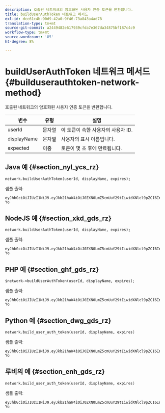 ```yaml
---
description: 호출된 네트워크의 암호화된 사용자 인증 토큰을 반환합니다.
title: buildUserAuthToken 네트워크 메서드
exl-id: dcc61c4b-90d9-42a0-9f46-73a843a4ad78
translation-type: tm+mt
source-git-commit: a2449482e617939cfda7e367da34875bf187c4c9
workflow-type: tm+mt
source-wordcount: '85'
ht-degree: 8%

---
```


# buildUserAuthToken 네트워크 메서드{#builduserauthtoken-network-method}

호출된 네트워크의 암호화된 사용자 인증 토큰을 반환합니다.

| 변수 | 유형 | 설명 |
|--- |--- |--- |
| userId | 문자열 | 이 토큰이 속한 사용자의 사용자 ID. |
| displayName | 문자열 | 사용자의 표시 이름입니다. |
| expected | 이중 | 토큰이 몇 초 후에 만료됩니다. |

## Java 예 {#section_nyl_ycs_rz}

```
network.buildUserAuthToken(userId, displayName, expires); 
```

샘플 출력:

```
eyJhbGciOiJIUzI1NiJ9.eyJkb21haW4iOiJ0ZXN0LmZ5cmUuY29tIiwidXNlcl9pZCI6InN5c3RlbSIsImRpc3BsYXlfbmFtZSI6InN5c3RlbSIsImV4cGlyZXMiOjEzOTY2NTUwODN9.33GuJF_ou2O6CCV22Y3PlLUgP2Igy9vAXfmLONkt-Yo 
```

## NodeJS 예 {#section_xkd_gds_rz}

```
network.buildUserAuthToken(userId, displayName, expires); 
```

샘플 출력:

```
eyJhbGciOiJIUzI1NiJ9.eyJkb21haW4iOiJ0ZXN0LmZ5cmUuY29tIiwidXNlcl9pZCI6InN5c3RlbSIsImRpc3BsYXlfbmFtZSI6InN5c3RlbSIsImV4cGlyZXMiOjEzOTY2NTUwODN9.33GuJF_ou2O6CCV22Y3PlLUgP2Igy9vAXfmLONkt-Yo 
```

## PHP 예 {#section_ghf_gds_rz}

```
$network->buildUserAuthToken(userId, displayName, expires); 
```

샘플 출력:

```
eyJhbGciOiJIUzI1NiJ9.eyJkb21haW4iOiJ0ZXN0LmZ5cmUuY29tIiwidXNlcl9pZCI6InN5c3RlbSIsImRpc3BsYXlfbmFtZSI6InN5c3RlbSIsImV4cGlyZXMiOjEzOTY2NTUwODN9.33GuJF_ou2O6CCV22Y3PlLUgP2Igy9vAXfmLONkt-Yo
```

## Python 예 {#section_dwg_gds_rz}

```
network.build_user_auth_token(userId, displayName, expires) 
```

샘플 출력:

```
eyJhbGciOiJIUzI1NiJ9.eyJkb21haW4iOiJ0ZXN0LmZ5cmUuY29tIiwidXNlcl9pZCI6InN5c3RlbSIsImRpc3BsYXlfbmFtZSI6InN5c3RlbSIsImV4cGlyZXMiOjEzOTY2NTUwODN9.33GuJF_ou2O6CCV22Y3PlLUgP2Igy9vAXfmLONkt-Yo
```

## 루비의 예 {#section_enh_gds_rz}

```
network.build_user_auth_token(userId, displayName, expires) 
```

샘플 출력:

```
eyJhbGciOiJIUzI1NiJ9.eyJkb21haW4iOiJ0ZXN0LmZ5cmUuY29tIiwidXNlcl9pZCI6InN5c3RlbSIsImRpc3BsYXlfbmFtZSI6InN5c3RlbSIsImV4cGlyZXMiOjEzOTY2NTUwODN9.33GuJF_ou2O6CCV22Y3PlLUgP2Igy9vAXfmLONkt-Yo
```

